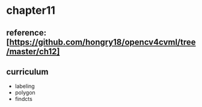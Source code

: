 # chapter11

## reference: [https://github.com/hongry18/opencv4cvml/tree/master/ch12]

## curriculum
* labeling
* polygon
* findcts
